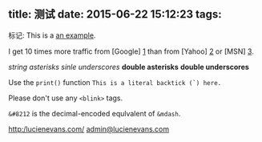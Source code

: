 title: 测试
date: 2015-06-22 15:12:23
tags:
---

标记:
This is a [an example][id].

[id]: http://www.baidu.com

I get 10 times more traffic from [Google] [1] than from
[Yahoo] [2] or [MSN] [3].

[1]: http://google.com/        "Google"
[2]: http://search.yahoo.com/  "Yahoo Search"
[3]: http://search.msn.com/    "MSN Search"

*string asterisks*
_sinle underscores_
**double asterisks**
__double underscores__

Use the `print()` function
``This is a literal backtick (`) here.``

Please don't use any `<blink>` tags.

`&#8212` is the decimal-encoded equlvalent of `&mdash`.

<http:/lucienevans.com/>
<admin@lucienevans.com>

